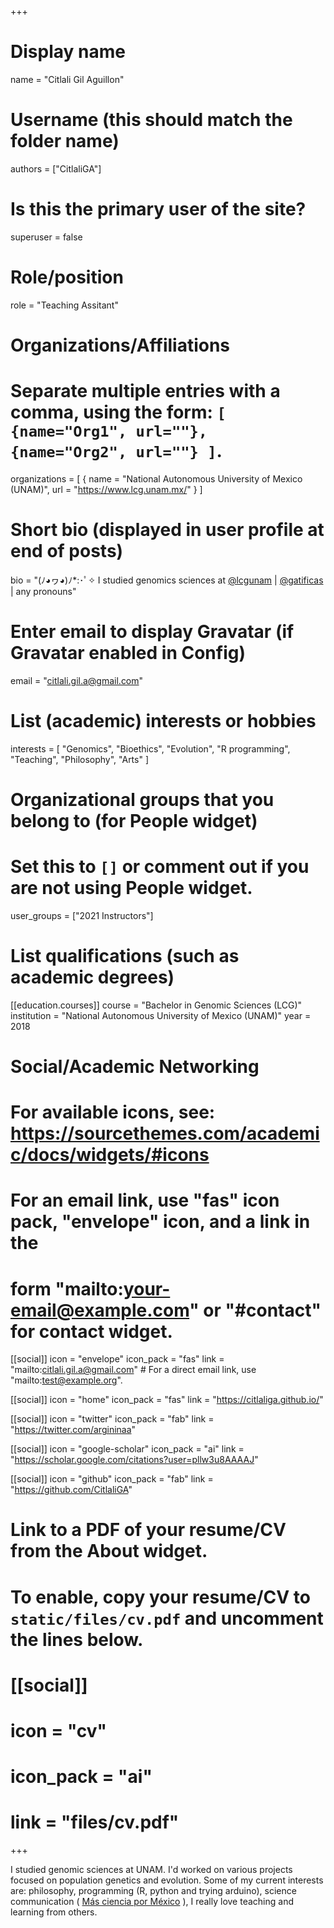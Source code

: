 +++
# Display name
name = "Citlali Gil Aguillon"

# Username (this should match the folder name)
authors = ["CitlaliGA"]

# Is this the primary user of the site?
superuser = false

# Role/position
role = "Teaching Assitant"

# Organizations/Affiliations
#   Separate multiple entries with a comma, using the form: `[ {name="Org1", url=""}, {name="Org2", url=""} ]`.
organizations = [ { name = "National Autonomous University of Mexico (UNAM)", url = "https://www.lcg.unam.mx/" } ]

# Short bio (displayed in user profile at end of posts)
bio = "(ﾉ◕ヮ◕)ﾉ*:･ﾟ✧ I studied genomics sciences at [@lcgunam](https://twitter.com/lcgunam) | [@gatificas](https://twitter.com/gatificas) | any pronouns"

# Enter email to display Gravatar (if Gravatar enabled in Config)
email = "citlali.gil.a@gmail.com"

# List (academic) interests or hobbies
interests = [
  "Genomics",
  "Bioethics",
  "Evolution",
  "R programming",
  "Teaching",
  "Philosophy",
  "Arts"
]

# Organizational groups that you belong to (for People widget)
#   Set this to `[]` or comment out if you are not using People widget.
user_groups = ["2021 Instructors"]

# List qualifications (such as academic degrees)

[[education.courses]]
  course = "Bachelor in Genomic Sciences (LCG)"
  institution = "National Autonomous University of Mexico (UNAM)"
  year = 2018

# Social/Academic Networking
# For available icons, see: https://sourcethemes.com/academic/docs/widgets/#icons
#   For an email link, use "fas" icon pack, "envelope" icon, and a link in the
#   form "mailto:your-email@example.com" or "#contact" for contact widget.

[[social]]
  icon = "envelope"
  icon_pack = "fas"
  link = "mailto:citlali.gil.a@gmail.com"  # For a direct email link, use "mailto:test@example.org".

[[social]]
  icon = "home"
  icon_pack = "fas"
  link = "https://citlaliga.github.io/"
  
[[social]]
  icon = "twitter"
  icon_pack = "fab"
  link = "https://twitter.com/argininaa"

[[social]]
  icon = "google-scholar"
  icon_pack = "ai"
  link = "https://scholar.google.com/citations?user=pllw3u8AAAAJ"

[[social]]
  icon = "github"
  icon_pack = "fab"
  link = "https://github.com/CitlaliGA"

# Link to a PDF of your resume/CV from the About widget.
# To enable, copy your resume/CV to `static/files/cv.pdf` and uncomment the lines below.
# [[social]]
#   icon = "cv"
#   icon_pack = "ai"
#   link = "files/cv.pdf"

+++

I studied genomic sciences at UNAM. I'd worked on various projects focused on population genetics and evolution. Some of my current interests are: philosophy, programming (R, python and trying arduino), science communication ( [Más ciencia por México](https://twitter.com/MasCienciaMx) ), I really love teaching and learning from others.